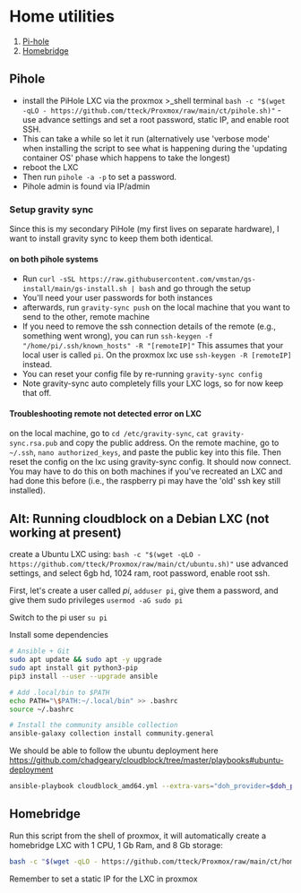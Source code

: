 # Home utilities

1. [Pi-hole](#Pihole)
2. [Homebridge](#Homebridge)

## Pihole

- install the PiHole LXC via the proxmox >_shell terminal `bash -c "$(wget -qLO - https://github.com/tteck/Proxmox/raw/main/ct/pihole.sh)"` - use advance settings and set a root password, static IP, and enable root SSH.
- This can take a while so let it run (alternatively use 'verbose mode' when installing the script to see what is happening during the 'updating container OS' phase which happens to take the longest)
- reboot the LXC
- Then run `pihole -a -p` to set a password.
- Pihole admin is found via IP/admin

### Setup gravity sync

Since this is my secondary PiHole (my first lives on separate hardware), I want to install gravity sync to keep them both identical.

#### on both pihole systems

- Run `curl -sSL https://raw.githubusercontent.com/vmstan/gs-install/main/gs-install.sh | bash` and go through the setup
- You'll need your user passwords for both instances
- afterwards, run `gravity-sync push` on the local machine that you want to send to the other, remote machine
- If you need to remove the ssh connection details of the remote (e.g., something went wrong), you can run `ssh-keygen -f "/home/pi/.ssh/known_hosts" -R "[remoteIP]"` This assumes that your local user is called `pi`. On the proxmox lxc use `ssh-keygen -R [remoteIP]` instead.
- You can reset your config file by re-running `gravity-sync config` 
- Note gravity-sync auto completely fills your LXC logs, so for now keep that off.

#### Troubleshooting remote not detected error on LXC

on the local machine, go to `cd /etc/gravity-sync`, `cat gravity-sync.rsa.pub` and copy the public address. On the remote machine, go to `~/.ssh`, `nano authorized_keys`, and paste the public key into this file. Then reset the config on the lxc using gravity-sync config. It should now connect. You may have to do this on both machines if you've recreated an LXC and had done this before (i.e., the raspberry pi may have the 'old' ssh key still installed).

## Alt: Running cloudblock on a Debian LXC (not working at present)

create a Ubuntu LXC using: `bash -c "$(wget -qLO - https://github.com/tteck/Proxmox/raw/main/ct/ubuntu.sh)"` use advanced settings, and select 6gb hd, 1024 ram, root password, enable root ssh.

First, let's create a user called *pi*, `adduser pi`, give them a password, and give them sudo privileges `usermod -aG sudo pi`

Switch to the pi user `su pi` 

Install some dependencies

```bash
# Ansible + Git
sudo apt update && sudo apt -y upgrade
sudo apt install git python3-pip
pip3 install --user --upgrade ansible

# Add .local/bin to $PATH
echo PATH="\$PATH:~/.local/bin" >> .bashrc
source ~/.bashrc

# Install the community ansible collection
ansible-galaxy collection install community.general
```

We should be able to follow the ubuntu deployment here https://github.com/chadgeary/cloudblock/tree/master/playbooks#ubuntu-deployment

```bash
ansible-playbook cloudblock_amd64.yml --extra-vars="doh_provider=$doh_provider dns_novpn=$dns_novpn wireguard_peers=$wireguard_peers vpn_traffic=$vpn_traffic docker_network=$docker_network docker_gw=$docker_gw docker_doh=$docker_doh docker_pihole=$docker_pihole docker_wireguard=$docker_wireguard docker_webproxy=$docker_webproxy wireguard_network=$wireguard_network wireguard_hostname=$wireguard_hostname"
```

## Homebridge

Run this script from the shell of proxmox, it will automatically create a homebridge LXC with 1 CPU, 1 Gb Ram, and 8 Gb storage:

```bash
bash -c "$(wget -qLO - https://github.com/tteck/Proxmox/raw/main/ct/homebridge.sh)"
```

Remember to set a static IP for the LXC in proxmox